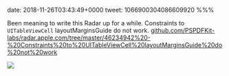 date: 2018-11-26T03:43:49+0000
tweet: 1066900304086609920
%%%

Been meaning to write this Radar up for a while. Constraints to `UITableViewCell` layoutMarginsGuide do not work. [github.com/PSPDFKit-labs/radar.apple.com/tree/master/46234942%20-%20Constraints%20to%20UITableViewCell%20layoutMarginsGuide%20do%20not%20work](https://github.com/PSPDFKit-labs/radar.apple.com/tree/master/46234942%20-%20Constraints%20to%20UITableViewCell%20layoutMarginsGuide%20do%20not%20work)

![](Ds5kIh_WoAEmYIo.jpg)
